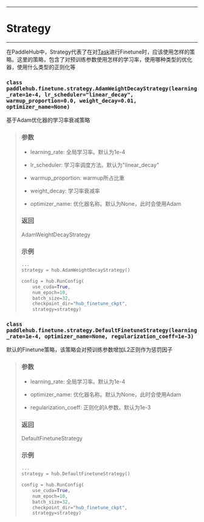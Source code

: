 ----
# Strategy
----
在PaddleHub中，Strategy代表了在对[Task](https://github.com/PaddlePaddle/PaddleHub/tree/develop/docs/API/Task.md)进行Finetune时，应该使用怎样的策略。这里的策略，包含了对预训练参数使用怎样的学习率，使用哪种类型的优化器，使用什么类型的正则化等

### `class paddlehub.finetune.strategy.AdamWeightDecayStrategy(learning_rate=1e-4, lr_scheduler="linear_decay", warmup_proportion=0.0, weight_decay=0.01, optimizer_name=None)`

基于Adam优化器的学习率衰减策略
> ### 参数
> * learning_rate: 全局学习率。默认为1e-4
>
> * lr_scheduler: 学习率调度方法。默认为"linear_decay"
>
> * warmup_proportion: warmup所占比重
>
> * weight_decay: 学习率衰减率
>
> * optimizer_name: 优化器名称。默认为None，此时会使用Adam
>
> ### 返回
> AdamWeightDecayStrategy
>
> ### 示例
>
> ```python
> ...
> strategy = hub.AdamWeightDecayStrategy()
>
> config = hub.RunConfig(
>     use_cuda=True,
>     num_epoch=10,
>     batch_size=32,
>     checkpoint_dir="hub_finetune_ckpt",
>     strategy=strategy)
> ```

### `class paddlehub.finetune.strategy.DefaultFinetuneStrategy(learning_rate=1e-4, optimizer_name=None, regularization_coeff=1e-3)`

默认的Finetune策略，该策略会对预训练参数增加L2正则作为惩罚因子
> ### 参数
> * learning_rate: 全局学习率。默认为1e-4
>
> * optimizer_name: 优化器名称。默认为None，此时会使用Adam
>
> * regularization_coeff: 正则化的λ参数。默认为1e-3
>
> ### 返回
> DefaultFinetuneStrategy
>
> ### 示例
>
> ```python
> ...
> strategy = hub.DefaultFinetuneStrategy()
>
> config = hub.RunConfig(
>     use_cuda=True,
>     num_epoch=10,
>     batch_size=32,
>     checkpoint_dir="hub_finetune_ckpt",
>     strategy=strategy)
> ```
